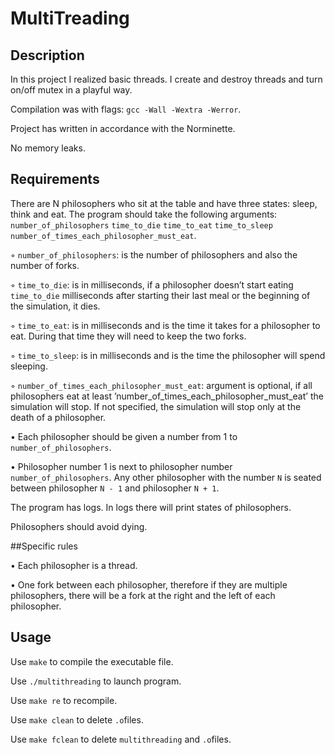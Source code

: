# MultiTreading

## Description

In this project I realized basic threads. I create and destroy threads and turn on/off mutex in a playful way.



Compilation was with flags: `gcc -Wall -Wextra -Werror`.

Project has written in accordance with the Norminette.

No memory leaks.

## Requirements

There are N philosophers who sit at the table and have three states: sleep, think and eat. The program should take the following arguments: `number_of_philosophers` `time_to_die`
`time_to_eat` `time_to_sleep` `number_of_times_each_philosopher_must_eat`.

◦ `number_of_philosophers`: is the number of philosophers and also the number
of forks.

◦ `time_to_die`: is in milliseconds, if a philosopher doesn’t start eating `time_to_die`
milliseconds after starting their last meal or the beginning of the simulation,
it dies.

◦ `time_to_eat`: is in milliseconds and is the time it takes for a philosopher to
eat. During that time they will need to keep the two forks.

◦ `time_to_sleep`: is in milliseconds and is the time the philosopher will spend
sleeping.

◦ `number_of_times_each_philosopher_must_eat`: argument is optional, if all
philosophers eat at least ’number_of_times_each_philosopher_must_eat’ the
simulation will stop. If not specified, the simulation will stop only at the death
of a philosopher.

• Each philosopher should be given a number from 1 to `number_of_philosophers`.

• Philosopher number 1 is next to philosopher number `number_of_philosophers`.
Any other philosopher with the number `N` is seated between philosopher `N - 1` and
philosopher `N + 1`.

The program has logs. In logs there will print states of philosophers.

Philosophers should avoid dying.

##Specific rules

• Each philosopher is a thread.

• One fork between each philosopher, therefore if they are multiple philosophers, there
will be a fork at the right and the left of each philosopher.

## Usage

Use `make` to compile the executable file.

Use `./multithreading` to launch program.

Use `make re` to recompile.

Use `make clean` to delete `.o`files.

Use `make fclean` to delete `multithreading` and `.o`files.